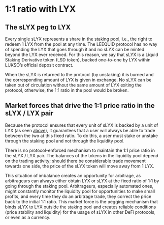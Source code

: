 # 1:1 ratio with LYX

## The sLYX peg to LYX

Every single sLYX represents a share in the staking pool, i.e., the right to redeem 1 LYX from the pool at any time. The LEEQUID protocol has no way of spending the LYX that goes through it and no sLYX can be minted beyond the LYX ever received. For this reason, we say that sLYX is a Liquid Staking Derivative token (LSD token), backed one-to-one by LYX within LUKSO’s official deposit contract.

When the sLYX is returned to the protocol (by unstaking) it is burned and the corresponding amount of LYX is given in exchange. No sLYX can be taken out of circulation without the same amount of LYX exiting the protocol, otherwise, the 1:1 ratio in the pool would be broken.

## Market forces that drive the 1:1 price ratio in the sLYX / LYX pair

Because the protocol ensures that every unit of sLYX is backed by a unit of LYX (as seen [above](1-1-ratio-with-lyx.md#the-slyx-peg-to-lyx)), it guarantees that a user will always be able to trade between the two at this fixed ratio. To do this, a user must stake or unstake through the staking pool and not through the liquidity pool.

There is no protocol-enforced mechanism to maintain the 1:1 price ratio in the sLYX / LYX pair. The balances of the tokens in the liquidity pool depend on the trading activity; should there be considerable trade movement towards one side, the price of the sLYX token will move away from 1 LYX.

This situation of imbalance creates an opportunity for arbitrage, as arbitrageurs can always either obtain LYX or sLYX at the fixed ratio of 1:1 by going through the staking pool. Arbitrageurs, especially automated ones, might constantly monitor the liquidity pool for opportunities to make small profits, and every time they do an arbitrage trade, they correct the price back to the initial 1:1 ratio. This market force is the pegging mechanism that binds sLYX to LYX outside the staking pool and creates reliable conditions (price stability and liquidity) for the usage of sLYX in other DeFi protocols, or even as a currency.

